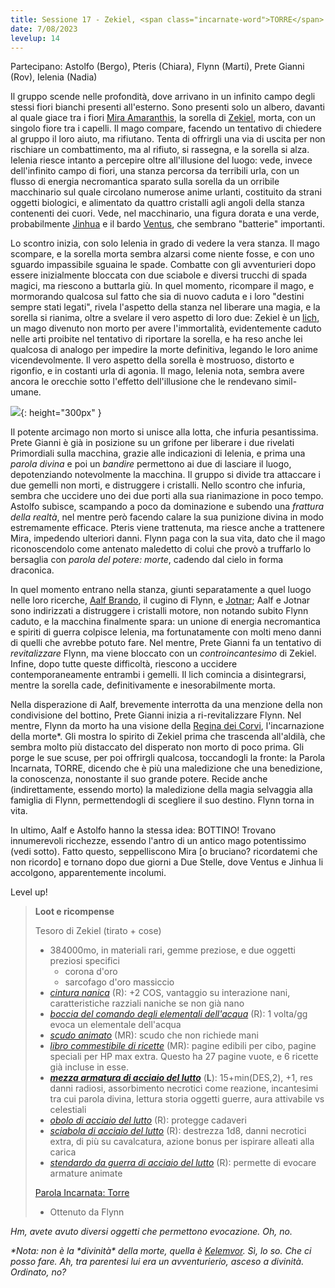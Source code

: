 ```yaml
---
title: Sessione 17 - Zekiel, <span class="incarnate-word">TORRE</span>
date: 7/08/2023
levelup: 14
---
```

Partecipano: Astolfo (Bergo), Pteris (Chiara), Flynn (Marti), Prete Gianni (Rov), Ielenia (Nadia)

Il gruppo scende nelle profondità, dove arrivano in un infinito campo degli stessi fiori bianchi presenti all'esterno. Sono presenti solo un albero, davanti al quale giace tra i fiori [Mira Amaranthis]({{site.baseurl}}/star/npc/east#mira-amaranthis), la sorella di [Zekiel]({{site.baseurl}}/star/npc/east#mira-amaranthis), morta, con un singolo fiore tra i capelli. Il mago compare, facendo un tentativo di chiedere al gruppo il loro aiuto, ma rifiutano. Tenta di offrirgli una via di uscita per non rischiare un combattimento, ma al rifiuto, si rassegna, e la sorella si alza. Ielenia riesce intanto a percepire oltre all'illusione del luogo: vede, invece dell'infinito campo di fiori, una stanza percorsa da terribili urla, con un flusso di energia necromantica sparato sulla sorella da un orribile macchinario sul quale circolano numerose anime urlanti, costituito da strani oggetti biologici, e alimentato da quattro cristalli agli angoli della stanza contenenti dei cuori. Vede, nel macchinario, una figura dorata e una verde, probabilmente [Jinhua]({{site.baseurl}}/star/npc/east#jinhua) e il bardo [Ventus]({{site.baseurl}}/star/npc/east#ventus), che sembrano "batterie" importanti.

Lo scontro inizia, con solo Ielenia in grado di vedere la vera stanza. Il mago scompare, e la sorella morta sembra alzarsi come niente fosse, e con uno sguardo impassibile sguaina le spade. Combatte con gli avventurieri dopo essere inizialmente bloccata con due sciabole e diversi trucchi di spada magici, ma riescono a buttarla giù. In quel momento, ricompare il mago, e mormorando qualcosa sul fatto che sia di nuovo caduta e i loro "destini sempre stati legati", rivela l'aspetto della stanza nel liberare una magia, e la sorella si rianima, oltre a svelare il vero aspetto di loro due: Zekiel è un [lich](https://forgottenrealms.fandom.com/wiki/Lich), un mago divenuto non morto per avere l'immortalità, evidentemente caduto nelle arti proibite nel tentativo di riportare la sorella, e ha reso anche lei qualcosa di analogo per impedire la morte definitiva, legando le loro anime vicendevolmente. Il vero aspetto della sorella è mostruoso, distorto e rigonfio, e in costanti urla di agonia. Il mago, Ielenia nota, sembra avere ancora le orecchie sotto l'effetto dell'illusione che le rendevano simil-umane.

![](https://cdna.artstation.com/p/assets/images/images/059/119/168/large/krystyna-nowek-lich2.jpg){: height="300px" }

Il potente arcimago non morto si unisce alla lotta, che infuria pesantissima. Prete Gianni è già in posizione su un grifone per liberare i due rivelati Primordiali sulla macchina, grazie alle indicazioni di Ielenia, e prima una _parola divina_ e poi un _bandire_ permettono ai due di lasciare il luogo, depotenziando notevolmente la macchina. Il gruppo si divide tra attaccare i due gemelli non morti, e distruggere i cristalli. Nello scontro che infuria, sembra che uccidere uno dei due porti alla sua rianimazione in poco tempo. Astolfo subisce, scampando a poco da dominazione e subendo una *frattura della realtà*, nel mentre però facendo calare la sua punizione divina in modo estremamente efficace. Pteris viene trattenuta, ma riesce anche a trattenere Mira, impedendo ulteriori danni. Flynn paga con la sua vita, dato che il mago riconoscendolo come antenato maledetto di colui che provò a truffarlo lo bersaglia con *parola del potere: morte*, cadendo dal cielo in forma draconica.

In quel momento entrano nella stanza, giunti separatamente a quel luogo nelle loro ricerche, [Aalf Brando]({{site.baseurl}}/star/npc/pgrel#aalf-brando), il cugino di Flynn, e [Jotnar]({{site.baseurl}}/star/npc/pgrel#jotnar-bramatempesta); Aalf e Jotnar sono indirizzati a distruggere i cristalli motore, non notando subito Flynn caduto, e la macchina finalmente spara: un unione di energia necromantica e spiriti di guerra colpisce Ielenia, ma fortunatamente con molti meno danni di quelli che avrebbe potuto fare. Nel mentre, Prete Gianni fa un tentativo di _revitalizzare_ Flynn, ma viene bloccato con un _controincantesimo_ di Zekiel. Infine, dopo tutte queste difficoltà, riescono a uccidere contemporaneamente entrambi i gemelli. Il lich comincia a disintegrarsi, mentre la sorella cade, definitivamente e inesorabilmente morta.

Nella disperazione di Aalf, brevemente interrotta da una menzione della non condivisione del bottino, Prete Gianni inizia a ri-revitalizzare Flynn. Nel mentre, Flynn da morto ha una visione della [Regina dei Corvi](https://forgottenrealms.fandom.com/wiki/Raven_Queen), l'incarnazione della morte\*. Gli mostra lo spirito di Zekiel prima che trascenda all'aldilà, che sembra molto più distaccato del disperato non morto di poco prima. Gli porge le sue scuse, per poi offrirgli qualcosa, toccandogli la fronte: la Parola Incarnata, <span class="incarnate-word">TORRE</span>, dicendo che è più una maledizione che una benedizione, la conoscenza, nonostante il suo grande potere. Recide anche (indirettamente, essendo morto) la maledizione della magia selvaggia alla famiglia di Flynn, permettendogli di scegliere il suo destino. Flynn torna in vita.

In ultimo, Aalf e Astolfo hanno la stessa idea: BOTTINO! Trovano innumerevoli ricchezze, essendo l'antro di un antico mago potentissimo (vedi sotto). Fatto questo, seppelliscono Mira [o bruciano? ricordatemi che non ricordo] e tornano dopo due giorni a Due Stelle, dove Ventus e Jinhua li accolgono, apparentemente incolumi.

Level up!

> **Loot e ricompense**
>
> Tesoro di Zekiel (tirato + cose)
> - 384000mo, in materiali rari, gemme preziose, e due oggetti preziosi specifici
>   - corona d'oro
>   - sarcofago d'oro massiccio
> - [*cintura nanica*](https://dungeonedraghi.it/compendio/oggetti-magici/oggetti-meravigliosi/cintura-nanica/) (R): +2 COS, vantaggio su interazione nani, caratteristiche razziali naniche se non già nano
> - [*boccia del comando degli elementali dell'acqua*](https://dungeonsanddragons.fandom.com/it/wiki/Boccia_del_Comando_degli_Elementali_dell%27Acqua) (R): 1 volta/gg evoca un elementale dell'acqua
> - [*scudo animato*](https://dungeonedraghi.it/compendio/oggetti-magici/armature/scudo-animato/) (MR): scudo che non richiede mani
> - [*libro commestibile di ricette*](https://old.reddit.com/r/TheGriffonsSaddlebag/comments/ayrvca/the_griffons_saddlebag_edible_book_of_recipes/) (MR): pagine edibili per cibo, pagine speciali per HP max extra. Questo ha 27 pagine vuote, e 6 ricette già incluse in esse.
> - [***mezza armatura di acciaio del lutto***](https://old.reddit.com/r/TheGriffonsSaddlebag/comments/oumbb2/the_griffons_saddlebag_mourningsteel_half_plate/) (**L**): 15+min(DES,2), +1, res danni radiosi, assorbimento necrotici come reazione, incantesimi tra cui parola divina, lettura storia oggetti guerre, aura attivabile vs celestiali
> - [*obolo di acciaio del lutto*](https://old.reddit.com/r/TheGriffonsSaddlebag/comments/wybmhi/the_griffons_saddlebag_mourningsteel_obol/) (R): protegge cadaveri
> - [*sciabola di acciaio del lutto*](https://old.reddit.com/r/TheGriffonsSaddlebag/comments/qnddsn/the_griffons_saddlebag_mourningsteel_saber_weapon/) (R): destrezza 1d8, danni necrotici extra, di più su cavalcatura, azione bonus per ispirare alleati alla carica
> - [*stendardo da guerra di acciaio del lutto*](https://old.reddit.com/r/TheGriffonsSaddlebag/comments/pejsl8/the_griffons_saddlebag_mourningsteel_war_banner/) (R): permette di evocare armature animate
>
> [Parola Incarnata: Torre]({{site.baseurl}}/star/oggetti#parola-incarnata-torre)
> - Ottenuto da Flynn

_Hm, avete avuto diversi oggetti che permettono evocazione. Oh, no._

_\*Nota: non è la \*divinità\* della morte, quella è [Kelemvor](https://forgottenrealms.fandom.com/wiki/Kelemvor). Sì, lo so. Che ci posso fare. Ah, tra parentesi lui era un avventurierio, asceso a divinità. Ordinato, no\?_
